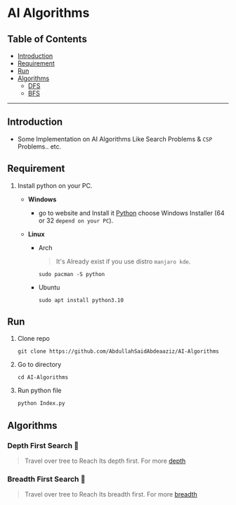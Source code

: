# AI Algorithms

## Table of Contents

- [Introduction](#introduction)
- [Requirement](#requirement)
- [Run](#run)
- [Algorithms](#algorithms)
  - [DFS](#depth-first-search-🔎)
  - [BFS](#breadth-first-search-🔎)

---

## Introduction

- Some Implementation on AI Algorithms Like Search Problems & `CSP` Problems.. etc.

## Requirement

1. Install python on your PC.
    - **Windows**
        - go to website and Install it [Python](https://www.python.org/downloads/windows/) choose Windows Installer (64 or 32 `depend on your PC`).

    - **Linux**
        - Arch
            > It's Already exist if you use distro `manjaro kde`.

            ```terminal
            sudo pacman -S python 
            ```

        - Ubuntu

          ```shell
          sudo apt install python3.10
          ```

## Run

1. Clone repo

    ```git
    git clone https://github.com/AbdullahSaidAbdeaaziz/AI-Algorithms 
    ```

2. Go to directory

    ```shell
    cd AI-Algorithms
    ```

3. Run python file

    ```python
    python Index.py
    ```

## Algorithms

### Depth First Search 🔎

> Travel over tree to Reach Its depth first. For more [depth](https://www.geeksforgeeks.org/depth-first-search-or-dfs-for-a-graph/)

### Breadth First Search 🔎

> Travel over tree to Reach Its breadth first. For more [breadth](https://algotree.org/algorithms/tree_graph_traversal/breadth_first_search/)
